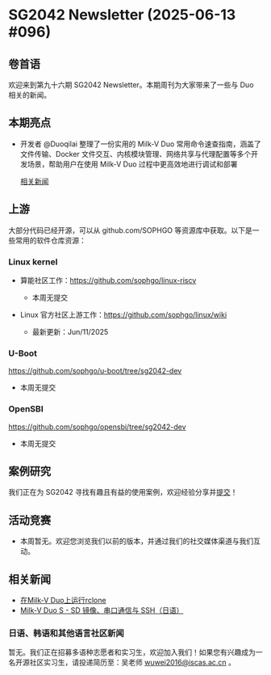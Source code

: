 # SG2042 Newsletter (2025-06-13 #096)

## 卷首语

欢迎来到第九十六期 SG2042 Newsletter。本期周刊为大家带来了一些与 Duo 相关的新闻。

## 本期亮点

+ 开发者 @Duoqilai 整理了一份实用的 Milk-V Duo 常用命令速查指南，涵盖了文件传输、Docker 文件交互、内核模块管理、网络共享与代理配置等多个开发场景，帮助用户在使用 Milk-V Duo 过程中更高效地进行调试和部署

  [相关新闻](https://www.bilibili.com/video/BV1eVTrzgEkQ)

## 上游

大部分代码已经开源，可以从 github.com/SOPHGO 等资源库中获取。以下是一些常用的软件仓库资源：

### Linux kernel

+ 算能社区工作：https://github.com/sophgo/linux-riscv

  +  本周无提交

+ Linux 官方社区上游工作：https://github.com/sophgo/linux/wiki

  + 最新更新：Jun/11/2025


### U-Boot

https://github.com/sophgo/u-boot/tree/sg2042-dev

+ 本周无提交

### OpenSBI

https://github.com/sophgo/opensbi/tree/sg2042-dev 

+ 本周无提交

## 案例研究

我们正在为 SG2042 寻找有趣且有益的使用案例，欢迎经验分享并[提交](https://github.com/sophgocommunity/SG2042-Newsletter/pulls)！

## 活动竞赛

+ 本周暂无。欢迎您浏览我们以前的版本，并通过我们的社交媒体渠道与我们互动。

## 相关新闻

+ [在Milk-V Duo上运行rclone][news-1]
+ [Milk-V Duo S - SD 镜像、串口通信与 SSH（日语）][news-2]

[news-1]:https://www.reddit.com/r/RISCV/comments/1l6yvoi
[news-2]:https://zenn.dev/iwanorigoro/articles/167ce43469791e
### 日语、韩语和其他语言社区新闻

暂无。我们正在招募多语种志愿者和实习生，欢迎加入我们！如果您有兴趣成为一名开源社区实习生，请投递简历至：吴老师 [wuwei2016@iscas.ac.cn](mailto:wuwei2016@iscas.ac.cn) 。